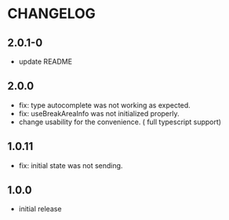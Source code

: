 # CHANGELOG

## 2.0.1-0
- update README

## 2.0.0
- fix: type autocomplete was not working as expected.
- fix: useBreakAreaInfo was not initialized properly.
- change usability for the convenience. ( full typescript support)

## 1.0.11
- fix: initial state was not sending.

## 1.0.0
- initial release